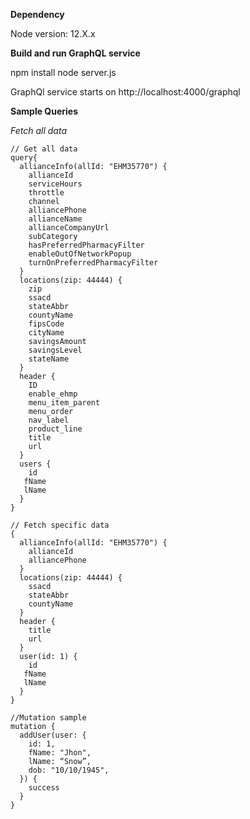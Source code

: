 **Dependency**

Node version: 12.X.x

**Build and run GraphQL service**

npm install
node server.js

GraphQl service starts on http://localhost:4000/graphql

**Sample Queries**

_Fetch all data_
```
// Get all data
query{
  allianceInfo(allId: "EHM35770") {
    allianceId
    serviceHours
    throttle
    channel
    alliancePhone
    allianceName
    allianceCompanyUrl
    subCategory
    hasPreferredPharmacyFilter
    enableOutOfNetworkPopup
    turnOnPreferredPharmacyFilter
  }
  locations(zip: 44444) {
    zip
    ssacd
    stateAbbr
    countyName
    fipsCode
    cityName
    savingsAmount
    savingsLevel
    stateName
  }
  header {
    ID
    enable_ehmp
    menu_item_parent
    menu_order
    nav_label
    product_line
    title
    url
  }
  users {
    id
   fName
   lName
  }
}
```

```
// Fetch specific data
{
  allianceInfo(allId: "EHM35770") {
    allianceId
    alliancePhone
  }
  locations(zip: 44444) {
    ssacd
    stateAbbr
    countyName
  }
  header {
    title
    url
  }
  user(id: 1) {
    id
   fName
   lName
  }
}
```

``` 
//Mutation sample
mutation {
  addUser(user: {
    id: 1,
    fName: "Jhon",
    lName: “Snow”,
    dob: "10/10/1945",
  }) {
    success
  }
}
```

